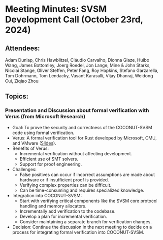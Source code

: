 # Meeting Minutes: SVSM Development Call (October 23rd, 2024)

## Attendees:

Adam Dunlap, Chris Hawblitzel, Cláudio Carvalho, Dionna Glaze, Huibo Wang, James Bottomley, Joerg Roedel, Jon Lange, Mine & John Starks, Nicolai Stange, Oliver Steffen, Peter Fang, Roy Hopkins, Stefano Garzarella, Tom Dohrmann, Tom Lendacky, Vasant Karasulli, Vijay Dhanraj, Weidong Cui, Ziqiao Zhou

## Topics:

### Presentation and Discussion about formal verification with Verus (from Microsoft Research)

* Goal: To prove the security and correctness of the COCONUT-SVSM code using formal verification.
* Verus: A formal verification tool for Rust developed by Microsoft, CMU, and VMware ([Slides](Data/verismo-10-23-2024-talk.pdf)).
* Benefits of Verus:
  * Incremental verification without affecting development.
  * Efficient use of SMT solvers.
  * Support for proof engineering.
* Challenges:
  * False positives can occur if incorrect assumptions are made about hardware or if insufficient proof is provided.
  * Verifying complex properties can be difficult.
  * Can be time-consuming and requires specialized knowledge.
* Integration into COCONUT-SVSM:
  * Start with verifying critical components like the SVSM core protocol handling and memory allocators.
  * Incrementally add verification to the codebase.
  * Develop a plan for incremental verification.
  * Consider maintaining a separate branch for verification changes.
* Decision: Continue the discussion in the next meeting to decide on a process for integrating formal verification into COCONUT-SVSM.
